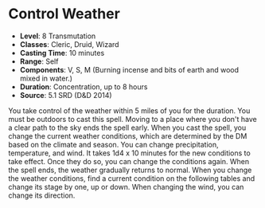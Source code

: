 # Control Weather

- **Level**: 8 Transmutation
- **Classes**: Cleric, Druid, Wizard
- **Casting Time**: 10 minutes
- **Range**: Self
- **Components**: V, S, M (Burning incense and bits of earth and wood mixed in water.)
- **Duration**: Concentration, up to 8 hours
- **Source**: 5.1 SRD (D&D 2014)

You take control of the weather within 5 miles of you for the duration. You must be outdoors to cast this spell. Moving to a place where you don't have a clear path to the sky ends the spell early. When you cast the spell, you change the current weather conditions, which are determined by the DM based on the climate and season. You can change precipitation, temperature, and wind. It takes 1d4 x 10 minutes for the new conditions to take effect. Once they do so, you can change the conditions again. When the spell ends, the weather gradually returns to normal. When you change the weather conditions, find a current condition on the following tables and change its stage by one, up or down. When changing the wind, you can change its direction.

